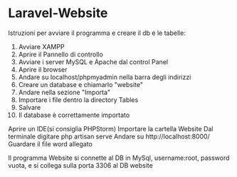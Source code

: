 # Laravel-Website
Istruzioni per avviare il programma e creare il db e le tabelle:

1. Avviare XAMPP
2. Aprire il Pannello di controllo
3. Avviare i server MySQL e Apache dal control Panel
4. Aprire il browser
5. Andare su localhost/phpmyadmin nella barra degli indirizzi
6.  Creare un database e chiamarlo "website" 
7. Andare nella sezione "Importa"
8. Importare i file dentro la directory Tables
9. Salvare
10. Il database è correttamente importato

Aprire un IDE(si consiglia PHPStorm)
Importare la cartella Website
Dal terminale digitare php artisan serve
Andare su http://localhost:8000/
Guardare il file word allegato

Il programma Website si connette al DB in MySql, username:root, password vuota, e si collega sulla porta 3306 al DB website
